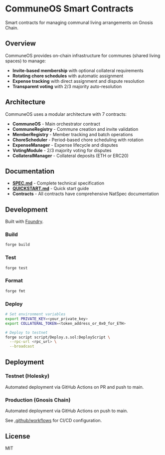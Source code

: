 # CommuneOS Smart Contracts

Smart contracts for managing communal living arrangements on Gnosis Chain.

## Overview

CommuneOS provides on-chain infrastructure for communes (shared living spaces) to manage:
- **Invite-based membership** with optional collateral requirements
- **Rotating chore schedules** with automatic assignment
- **Expense tracking** with direct assignment and dispute resolution
- **Transparent voting** with 2/3 majority auto-resolution

## Architecture

CommuneOS uses a modular architecture with 7 contracts:

- **CommuneOS** - Main orchestrator contract
- **CommuneRegistry** - Commune creation and invite validation
- **MemberRegistry** - Member tracking and batch operations
- **ChoreScheduler** - Period-based chore scheduling with rotation
- **ExpenseManager** - Expense lifecycle and disputes
- **VotingModule** - 2/3 majority voting for disputes
- **CollateralManager** - Collateral deposits (ETH or ERC20)

## Documentation

- **[SPEC.md](./SPEC.md)** - Complete technical specification
- **[QUICKSTART.md](./QUICKSTART.md)** - Quick start guide
- **Contracts** - All contracts have comprehensive NatSpec documentation

## Development

Built with [Foundry](https://book.getfoundry.sh/).

### Build

```bash
forge build
```

### Test

```bash
forge test
```

### Format

```bash
forge fmt
```

### Deploy

```bash
# Set environment variables
export PRIVATE_KEY=<your_private_key>
export COLLATERAL_TOKEN=<token_address_or_0x0_for_ETH>

# Deploy to testnet
forge script script/Deploy.s.sol:DeployScript \
  --rpc-url <rpc_url> \
  --broadcast
```

## Deployment

### Testnet (Holesky)
Automated deployment via GitHub Actions on PR and push to main.

### Production (Gnosis Chain)
Automated deployment via GitHub Actions on push to main.

See [.github/workflows](./.github/workflows) for CI/CD configuration.

## License

MIT
